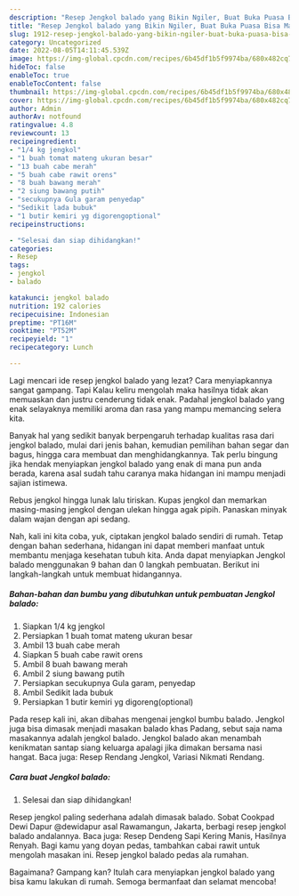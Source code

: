 ```yaml
---
description: "Resep Jengkol balado yang Bikin Ngiler, Buat Buka Puasa Bisa Manjain Lidah"
title: "Resep Jengkol balado yang Bikin Ngiler, Buat Buka Puasa Bisa Manjain Lidah"
slug: 1912-resep-jengkol-balado-yang-bikin-ngiler-buat-buka-puasa-bisa-manjain-lidah
category: Uncategorized
date: 2022-08-05T14:11:45.539Z
image: https://img-global.cpcdn.com/recipes/6b45df1b5f9974ba/680x482cq70/jengkol-balado-foto-resep-utama.jpg
hideToc: false
enableToc: true
enableTocContent: false
thumbnail: https://img-global.cpcdn.com/recipes/6b45df1b5f9974ba/680x482cq70/jengkol-balado-foto-resep-utama.jpg
cover: https://img-global.cpcdn.com/recipes/6b45df1b5f9974ba/680x482cq70/jengkol-balado-foto-resep-utama.jpg
author: Admin
authorAv: notfound
ratingvalue: 4.8
reviewcount: 13
recipeingredient:
- "1/4 kg jengkol"
- "1 buah tomat mateng ukuran besar"
- "13 buah cabe merah"
- "5 buah cabe rawit orens"
- "8 buah bawang merah"
- "2 siung bawang putih"
- "secukupnya Gula garam penyedap"
- "Sedikit lada bubuk"
- "1 butir kemiri yg digorengoptional"
recipeinstructions:

- "Selesai dan siap dihidangkan!"
categories:
- Resep
tags:
- jengkol
- balado

katakunci: jengkol balado 
nutrition: 192 calories
recipecuisine: Indonesian
preptime: "PT16M"
cooktime: "PT52M"
recipeyield: "1"
recipecategory: Lunch

---
```



Lagi mencari ide resep jengkol balado yang lezat? Cara menyiapkannya sangat gampang. Tapi Kalau keliru mengolah maka hasilnya tidak akan memuaskan dan justru cenderung tidak enak. Padahal jengkol balado yang enak selayaknya memiliki aroma dan rasa yang mampu memancing selera kita.


Banyak hal yang sedikit banyak berpengaruh terhadap kualitas rasa dari jengkol balado, mulai dari jenis bahan, kemudian pemilihan bahan segar dan bagus, hingga cara membuat dan menghidangkannya. Tak perlu bingung jika hendak menyiapkan jengkol balado yang enak di mana pun anda berada, karena asal sudah tahu caranya maka hidangan ini mampu menjadi sajian istimewa.

Rebus jengkol hingga lunak lalu tiriskan. Kupas jengkol dan memarkan masing-masing jengkol dengan ulekan hingga agak pipih. Panaskan minyak dalam wajan dengan api sedang.


Nah, kali ini kita coba, yuk, ciptakan jengkol balado sendiri di rumah. Tetap dengan bahan sederhana, hidangan ini dapat memberi manfaat untuk membantu menjaga kesehatan tubuh kita. Anda dapat menyiapkan Jengkol balado menggunakan 9 bahan dan 0 langkah pembuatan. Berikut ini langkah-langkah untuk membuat hidangannya.

<!--inarticleads1-->

##### Bahan-bahan dan bumbu yang dibutuhkan untuk pembuatan Jengkol balado:

1. Siapkan 1/4 kg jengkol
1. Persiapkan 1 buah tomat mateng ukuran besar
1. Ambil 13 buah cabe merah
1. Siapkan 5 buah cabe rawit orens
1. Ambil 8 buah bawang merah
1. Ambil 2 siung bawang putih
1. Persiapkan secukupnya Gula garam, penyedap
1. Ambil Sedikit lada bubuk
1. Persiapkan 1 butir kemiri yg digoreng(optional)


Pada resep kali ini, akan dibahas mengenai jengkol bumbu balado. Jengkol juga bisa dimasak menjadi masakan balado khas Padang, sebut saja nama masakannya adalah jengkol balado. Jengkol balado akan menambah kenikmatan santap siang keluarga apalagi jika dimakan bersama nasi hangat. Baca juga: Resep Rendang Jengkol, Variasi Nikmati Rendang. 

<!--inarticleads2-->

##### Cara buat Jengkol balado:


1. Selesai dan siap dihidangkan!

Resep jengkol paling sederhana adalah dimasak balado. Sobat Cookpad Dewi Dapur @dewidapur asal Rawamangun, Jakarta, berbagi resep jengkol balado andalannya. Baca juga: Resep Dendeng Sapi Kering Manis, Hasilnya Renyah. Bagi kamu yang doyan pedas, tambahkan cabai rawit untuk mengolah masakan ini. Resep jengkol balado pedas ala rumahan. 

Bagaimana? Gampang kan? Itulah cara menyiapkan jengkol balado yang bisa kamu lakukan di rumah. Semoga bermanfaat dan selamat mencoba!
